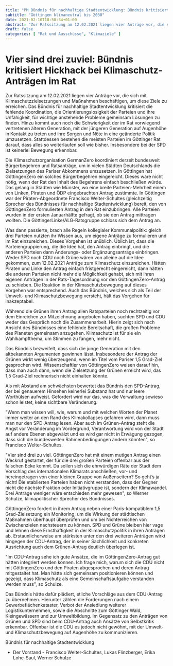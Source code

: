 ```yaml
---
title: "PM Bündnis für nachhaltige Stadtentwicklung: Bündnis kritisiert Hickhack bei Klimaschutz-Anträgen im Rat"
subtitle: "Göttingen klimaneutral bis 2030"
date: 2021-02-10T18:50:34+01:00
abstract: "Zur Ratssitzung am 12.02.2021 liegen vier Anträge vor, die sich mit Klimaschutzzielsetzungen und Maßnahmen beschäftigen, um diese Ziele zu erreichen. Das Bündnis für nachhaltige Stadtentwicklung kritisiert die fehlende Koordination, die Orientierungslosigkeit der Parteien und ihre Unfähigkeit, für wichtige anstehende Probleme gemeinsam Lösungen zu finden."
draft: false
categories: [ "Rat und Ausschüsse", "Klimaziele" ]
---
```




# Vier sind drei zuviel: Bündnis kritisiert Hickhack bei Klimaschutz-Anträgen im Rat

Zur Ratssitzung am 12.02.2021 liegen vier Anträge vor, die sich mit Klimaschutzzielsetzungen und Maßnahmen beschäftigen, um diese Ziele zu erreichen. Das Bündnis für nachhaltige Stadtentwicklung kritisiert die fehlende Koordination, die Orientierungslosigkeit der Parteien und ihre Unfähigkeit, für wichtige anstehende Probleme gemeinsam Lösungen zu finden. 
Hinzu kommt auch noch die Schwierigkeit der im Rat vorwiegend vertretenen älteren Generation, mit der jüngeren Generation auf Augenhöhe in Kontakt zu treten und ihre Sorgen und Nöte in eine geänderte Politik umzusetzen. Stattdessen bestehen die meisten Parteien im Göttinger Rat darauf, dass alles so weiterlaufen soll wie bisher. Insbesondere bei der SPD ist keinerlei Bewegung erkennbar.

Die Klimaschutzorganisation GermanZero koordiniert derzeit bundesweit Bürgerbegehren und Ratsanträge, um in vielen Städten Deutschlands die Zielsetzungen des Pariser Abkommens umzusetzen. In Göttingen hat GöttingenZero ein solches Bürgerbegehren eingereicht. Dieses wäre nicht nötig, wenn der Rat den Inhalt des Begehrens einfach beschließen würde. Das gelang in Städten wie Münster, wo eine breite Parteien-Mehrheit einem von Linken, Piraten und ÖDP eingebrachten Antrag zustimmte.
In Göttingen war der Piraten-Abgeordnete Francisco Welter-Schultes (gleichzeitig Sprecher des Bündnisses für nachhaltige Stadtentwicklung) bereit, den von GöttingenZero formulierten Antrag in den Rat einzubringen. Alle Parteien wurden in der ersten Januarhälfte gefragt, ob sie den Antrag mittragen wollten. Die GöttingerLinke/ALG-Ratsgruppe schloss sich dem Antrag an.

Was dann passierte, brach alle Regeln kollegialer Kommunalpolitik: gleich drei Parteien nutzten ihr Wissen aus, um eigene Anträge zu formulieren und im Rat einzureichen. Dieses Vorgehen ist unüblich. Üblich ist, dass die Parteiengruppierung, die die Idee hat, den Antrag einbringt, und die anderen Parteien dann Änderungs- oder Ergänzungsanträge einbringen. 
Weder SPD noch CDU noch Grüne wären von alleine auf die Idee gekommen, zum 12.02.2021 Anträge zum Klimaschutz einzureichen. Hätten Piraten und Linke den Antrag einfach fristgerecht eingereicht, dann hätten die anderen Parteien nicht mehr die Möglichkeit gehabt, sich mit ihren eigenen Anträgen in der Rats-Tagesordnung vor den GöttingenZero-Antrag zu schieben. Die Reaktion in der Klimaschutzbewegung auf dieses Vorgehen war entsprechend. Auch das Bündnis, welches sich als Teil der Umwelt- und Klimaschutzbewegung versteht, hält das Vorgehen für inakzeptabel.

Während die Grünen ihren Antrag allen Ratsparteien noch rechtzeitig vor dem Einreichen zur Mitzeichnung angeboten haben, suchten SPD und CDU weder das Gespräch noch die Zusammenarbeit. Hierin zeigt sich nach Ansicht des Bündnisses eine fehlende Bereitschaft, die großen Probleme des Planeten gemeinsam anzugehen. Klimaschutz ist für sie ein Wahlkampfthema, um Stimmen zu fangen, mehr nicht.

Das Bündnis bezweifelt, dass sich die junge Generation mit den altbekannten Argumenten gewinnen lässt. Insbesondere der Antrag der Grünen wirkt wenig überzeugend, wenn im Titel vom Pariser 1,5 Grad-Ziel gesprochen wird. Wissenschaftler von GöttingenZero weisen darauf hin, dass man auch dann, wenn die Zielsetzung der Grünen erreicht wird, das 1,5 Grad-Ziel rechnerisch nicht einhalten könnte. 

Als mit Abstand am schwächsten bewertet das Bündnis den SPD-Antrag, der bei genauerem Hinsehen keinerlei Substanz hat und nur leere Worthülsen aufweist. Gefordert wird nur das, was die Verwaltung sowieso schon leistet, keine sichtbare Veränderung. 

"Wenn man wissen will, wie, warum und mit welchen Worten der Planet immer weiter an den Rand des Klimakollapses gefahren wird, dann muss man nur den SPD-Antrag lesen. Aber auch im Grünen-Antrag steht die Angst vor Veränderung im Vordergrund, Verantwortung wird von der Stadt auf andere Ebenen abgewälzt und es wird gar nicht in Erwägung gezogen, dass sich die bundesweiten Rahmenbedingungen ändern könnten", so Francisco Welter-Schultes. 

"Vier sind drei zu viel. GöttingenZero hat mit einem mutigen Antrag einen Weckruf gestartet, der für die drei großen Parteien offenbar aus der falschen Ecke kommt. Da sollen sich die ehrwürdigen Räte der Stadt dem Vorschlag des internationalen Klimarats anschließen, vor- und hereingetragen von einer kleinen Gruppe von Außenseitern? So geht’s ja nicht! Die etablierten Parteien haben nicht verstanden, dass der Gegner nicht die nächste Fraktion oder Initiativgruppe ist, sondern der Klimawandel. Drei Anträge weniger wäre entschieden mehr gewesen", so Werner Schulze, klimapolitischer Sprecher des Bündnisses.

GöttingenZero fordert in ihrem Antrag neben einer Paris-kompatiblem 1,5 Grad-Zielsetzung ein Monitoring, um die Wirkung der städtischen Maßnahmen überhaupt überprüfen und um bei Nichterreichen von Zwischenzielen nachsteuern zu können. SPD und Grüne bleiben hier vage und lehnen diese Ernsthaftigkeit in der Klimaschutzpolitik in ihren Anträgen ab.
Erstaunlicherweise am stärksten unter den drei weiteren Anträgen wirkt hingegen der CDU-Antrag, der in seiner Sachlichkeit und konkreten Ausrichtung auch dem Grünen-Antrag deutlich überlegen ist.

"Im CDU-Antrag sehe ich gute Ansätze, die im GöttingenZero-Antrag gut hätten integriert werden können. Ich frage mich, warum sich die CDU nicht mit GöttingenZero und den Piraten abgesprochen und deren Antrag mitgestaltet hat. Man hätte sich gemeinsam positionieren können und gezeigt, dass Klimaschutz als eine Gemeinschaftsaufgabe verstanden werden muss", so Schulze.

Das Bündnis hätte dafür plädiert, etliche Vorschläge aus dem CDU-Antrag zu übernehmen. Hierunter zählen die Forderungen nach einem Gewerbeflächenkataster, Verbot der Ansiedlung weiterer Logistikunternehmen, sowie die Abschnitte zum Göttinger Wald, Kleingewässern und zur Umweltbildung. Im Gegensatz zu den Anträgen von Grünen und SPD sind beim CDU-Antrag auch Ansätze von Selbstkritik erkennbar. Offenbar ist die CDU es jedoch nicht gewöhnt, mit der Umwelt- und Klimaschutzbewegung auf Augenhöhe zu kommunizieren. 



 	
Bündnis für nachhaltige Stadtentwicklung
- Der Vorstand -
Francisco Welter-Schultes, Lukas Flinzberger, Erika Lohe-Saul, Werner Schulze 



